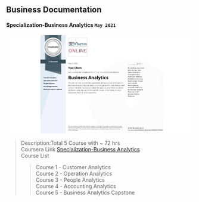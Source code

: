 ## Business Documentation

#### Specialization-Business Analytics `May 2021`

![Certificate](Specialization-Business%20Analytics/Specialization-Business%20Analytics.jpeg)

> Description:Total 5 Course with ~ 72 hrs  
> Coursera Link [Specialization-Business Analytics](https://www.coursera.org/specializations/business-analytics)  
> Course List
>
> > Course 1 - Customer Analytics  
> > Course 2 - Operation Analytics  
> > Course 3 - People Analytics  
> > Course 4 - Accounting Analytics  
> > Course 5 - Business Analytics Capstone
